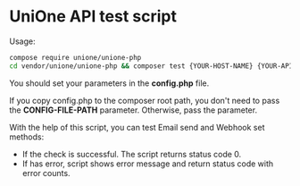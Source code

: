# UniOne API test script

Usage:

```bash
compose require unione/unione-php
cd vendor/unione/unione-php && composer test {YOUR-HOST-NAME} {YOUR-API-KEY} {CONFIG-FILE-PATH}
```
You should set your parameters in the **config.php** file.

If you copy config.php to the composer root path, you don't need to pass the **CONFIG-FILE-PATH** parameter.
Otherwise, pass the parameter.

With the help of this script, you can test Email send and Webhook set methods:
* If the check is successful. The script returns status code 0.
* If has error, script shows error message and return status code with error counts.
